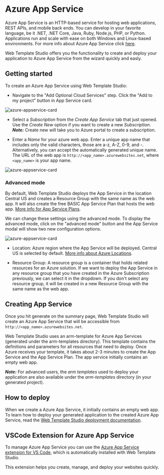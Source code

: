 # Azure App Service

Azure App Service is an HTTP-based service for hosting web applications, REST APIs, and mobile back ends. You can develop in your favorite language, be it .NET, .NET Core, Java, Ruby, Node.js, PHP, or Python. Applications run and scale with ease on both Windows and Linux-based environments. For more info about Azure App Service click [here](https://docs.microsoft.com/azure/app-service/overview).

Web Template Studio offers you the functionality to create and deploy your application to Azure App Service from the wizard quickly and easly.

## Getting started

To create an Azure App Service using Web Template Studio:

- Navigate to the "Add Optional Cloud Services" step. Click the "Add to my project" button in App Service card.

![azure-appservice-card](../../resources/azure-appservice-card.png)

- Select a _Subscription_ from the _Create App Service_ tab that just opened. Use the _Create New_
  option if you want to create a new _Subscription_. _**Note:**_ Create new will take you to Azure portal to create a subscription.

- Enter a _Name_ for your azure web app. Enter a unique app name that includes only the valid characters, those are a-z, A-Z, 0-9, and -. Alternatively, you can accept the automatically generated unique name. The URL of the web app is `http://<app_name>.azurewebsites.net`, where `<app_name>` is your app name.

![azure-appservice-card](../../resources/azure-appservice-createappservice.png)

### Advanced mode

By default, Web Template Studio deploys the App Service in the location Central US and creates a Resource Group with the same name as the web app. It will also create the free BASIC App Service Plan that hosts the web app. [More info for App Service Plans](https://azure.microsoft.com/en-us/pricing/details/app-service/plans/).

We can change these settings using the advanced mode. To display the advanced mode, click on the "advanced mode" button and the App Service modal will show two new configuration options.

![azure-appservice-card](../../resources/azure-appservice-createappservice-advanced-mode.png)

- Location: Azure region where the App Service will be deployed. Central US is selected by default. [More info about Azure Locations](https://azure.microsoft.com/en-us/global-infrastructure/regions/).

- Resource Group: A resource group is a container that holds related resources for an Azure solution. If we want to deploy the App Service in any resource group that you have created in the Azure Subscription previously, we can select it in the dropdown. If you don't select any resource group, it will be created in a new Resource Group with the same name as the web app.

## Creating App Service
Once you hit generate on the summary page, Web Template Studio will create an Azure App Service that will be accessible from `http://<app_name>.azurewebsites.net`.

Web Template Studio uses an arm-template for Azure App Services (generated under the arm-templates directory). This template contains the definitions and parameters for all resources that need to deploy. Once Azure receives your template, it takes about 2-3 minutes to create the App Service and the App Service Plan. The app service initially contains an empty web app.

_**Note:**_ For advanced users, the _arm templates_
used to deploy your application are also available under the _arm-templates_ directory (in your generated project).

## How to deploy

When we create a Azure App Service, it initially contains an empty web app. To learn how to deploy your generated application to the created Azure App Service, read the [Web Template Studio deployment documentation](../deployment.md).

## VSCode Extension for Azure App Service

To manage Azure App Service you can use the [Azure App Service extension for VS Code](https://marketplace.visualstudio.com/items?itemName=ms-azuretools.vscode-azureappservice), which is automatically installed with Web Template Studio.

This extension helps you create, manage, and deploy your websites quickly.

